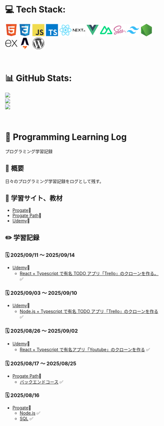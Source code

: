 # 💻 Tech Stack:

<p align="left">
  <a href="https://www.w3.org/html/"><img src="https://raw.githubusercontent.com/devicons/devicon/refs/heads/master/icons/html5/html5-original.svg" width="40" height="40" alt="html5" /></a>
  <a href="https://www.w3schools.com/css/"><img src="https://raw.githubusercontent.com/devicons/devicon/refs/heads/master/icons/css3/css3-original.svg" width="40" height="40" alt="css3" /></a>
  <a href="https://developer.mozilla.org/en-US/docs/Web/JavaScript"><img src="https://raw.githubusercontent.com/devicons/devicon/master/icons/javascript/javascript-original.svg" width="40" height="40" alt="javascript" /></a>
  <a href="https://www.typescriptlang.org/"><img src="https://raw.githubusercontent.com/devicons/devicon/master/icons/typescript/typescript-original.svg" width="40" height="40" alt="typescript" /></a>
  <a href="https://reactjs.org/"><img src="https://raw.githubusercontent.com/devicons/devicon/refs/heads/master/icons/react/react-original.svg" width="40" height="40" alt="react" /></a>
  <a href="https://nextjs.org/"><img src="https://raw.githubusercontent.com/devicons/devicon/refs/heads/master/icons/nextjs/nextjs-original-wordmark.svg" width="40" height="40" alt="nextjs" /></a>
  <a href="https://vuejs.org/"><img src="https://raw.githubusercontent.com/devicons/devicon/refs/heads/master/icons/vuejs/vuejs-original.svg" width="40" height="40" alt="vuejs" /></a>
  <a href="https://nuxtjs.org/"><img src="https://raw.githubusercontent.com/devicons/devicon/refs/heads/master/icons/nuxt/nuxt-original.svg" width="40" height="40" alt="nuxtjs" /></a>
  <a href="https://sass-lang.com"><img src="https://raw.githubusercontent.com/devicons/devicon/master/icons/sass/sass-original.svg" width="40" height="40" alt="sass" /></a>
  <a href="https://tailwindcss.com/"><img src="https://raw.githubusercontent.com/devicons/devicon/refs/heads/master/icons/tailwindcss/tailwindcss-original.svg" width="40" height="40" alt="tailwind" /></a>
  <a href="https://nodejs.org"><img src="https://raw.githubusercontent.com/devicons/devicon/refs/heads/master/icons/nodejs/nodejs-original.svg" width="40" height="40" alt="nodejs" /></a>
  <a href="https://expressjs.com"><img src="https://raw.githubusercontent.com/devicons/devicon/refs/heads/master/icons/express/express-original.svg" width="40" height="40" alt="express" /></a>
  <a href="https://astro.build"><img src="https://raw.githubusercontent.com/devicons/devicon/refs/heads/master/icons/astro/astro-original.svg" width="40" height="40" alt="astro" /></a>
  <a href="https://ja.wordpress.org"><img src="https://raw.githubusercontent.com/devicons/devicon/refs/heads/master/icons/wordpress/wordpress-plain.svg" width="40" height="40" alt="wordpress" /></a>
</p>

<br/>

# 📊 GitHub Stats:

![](https://github-readme-stats.vercel.app/api?username=yoshisuke1013&theme=dark&hide_border=false&include_all_commits=false&count_private=false)<br/>
![](https://nirzak-streak-stats.vercel.app/?user=yoshisuke1013&theme=dark&hide_border=false)<br/>
![](https://github-readme-stats.vercel.app/api/top-langs/?username=yoshisuke1013&theme=dark&hide_border=false&include_all_commits=false&count_private=false&layout=compact)

<br/>

# 🚀 Programming Learning Log

プログラミング学習記録

## 📖 概要

日々のプログラミング学習記録をログとして残す。

## 📘 学習サイト、教材

- [Progate](https://prog-8.com)📕
- [Progate Path](https://path.progate.com)📗
- [Udemy](https://www.udemy.com)📘

## ✏️ 学習記録

### 🗓️ 2025/09/11 〜 2025/09/14

- [Udemy](https://www.udemy.com)📘
  - [React + Typescript で有名 TODO アプリ「Trello」のクローンを作る。](https://www.udemy.com/course/react-typescript-trello/) ✅

### 🗓️ 2025/09/03 〜 2025/09/10

- [Udemy](https://www.udemy.com)📘
  - [Node.js + Typescript で有名 TODO アプリ「Trello」のクローンを作る](https://www.udemy.com/course/nodejs-trello/) ✅

### 🗓️ 2025/08/26 〜 2025/09/02

- [Udemy](https://www.udemy.com)📘
  - [React + Typescript で有名アプリ「Youtube」のクローンを作る](https://www.udemy.com/course/react-typescript-youtube/) ✅

### 🗓️ 2025/08/17 〜 2025/08/25

- [Progate Path](https://path.progate.com)📗
  - [バックエンドコース](https://app.path.progate.com/courses/long-term/NyvtJmHlht12X_Sy4l57q) ✅

### 🗓️ 2025/08/16

- [Progate](https://prog-8.com)📕
  - [Node.js](https://prog-8.com/courses/nodejs) ✅
  - [SQL](https://prog-8.com/courses/sql) ✅
